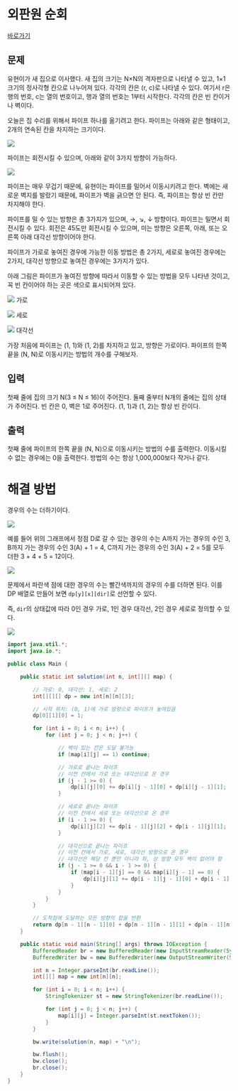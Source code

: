 # 외판원 순회

[바로가기](https://www.acmicpc.net/problem/17070)

## 문제

유현이가 새 집으로 이사했다. 새 집의 크기는 N×N의 격자판으로 나타낼 수 있고, 1×1크기의 정사각형 칸으로 나누어져 있다. 각각의 칸은 (r, c)로 나타낼 수 있다. 여기서 r은 행의 번호, c는 열의 번호이고, 행과 열의 번호는 1부터 시작한다. 각각의 칸은 빈 칸이거나 벽이다.

오늘은 집 수리를 위해서 파이프 하나를 옮기려고 한다. 파이프는 아래와 같은 형태이고, 2개의 연속된 칸을 차지하는 크기이다.

![](https://upload.acmicpc.net/3ceac594-87df-487d-9152-c532f7136e1e/-/preview/)

파이프는 회전시킬 수 있으며, 아래와 같이 3가지 방향이 가능하다.

![](https://upload.acmicpc.net/b29efafa-dbae-4522-809c-76d5c184a231/-/preview/)

파이프는 매우 무겁기 때문에, 유현이는 파이프를 밀어서 이동시키려고 한다. 벽에는 새로운 벽지를 발랐기 때문에, 파이프가 벽을 긁으면 안 된다. 즉, 파이프는 항상 빈 칸만 차지해야 한다.

파이프를 밀 수 있는 방향은 총 3가지가 있으며, →, ↘, ↓ 방향이다. 파이프는 밀면서 회전시킬 수 있다. 회전은 45도만 회전시킬 수 있으며, 미는 방향은 오른쪽, 아래, 또는 오른쪽 아래 대각선 방향이어야 한다.

파이프가 가로로 놓여진 경우에 가능한 이동 방법은 총 2가지, 세로로 놓여진 경우에는 2가지, 대각선 방향으로 놓여진 경우에는 3가지가 있다.

아래 그림은 파이프가 놓여진 방향에 따라서 이동할 수 있는 방법을 모두 나타낸 것이고, 꼭 빈 칸이어야 하는 곳은 색으로 표시되어져 있다.

![](https://upload.acmicpc.net/0f445b26-4e5b-4169-8a1a-89c9e115907e/-/preview/)
가로

![](https://upload.acmicpc.net/045d071f-0ea2-4ab5-a8db-61c215e7e7b7/-/preview/)
세로

![](https://upload.acmicpc.net/ace5e982-6a52-4982-b51d-6c33c6b742bf/-/preview/)
대각선

가장 처음에 파이프는 (1, 1)와 (1, 2)를 차지하고 있고, 방향은 가로이다. 파이프의 한쪽 끝을 (N, N)로 이동시키는 방법의 개수를 구해보자.

## 입력

첫째 줄에 집의 크기 N(3 ≤ N ≤ 16)이 주어진다. 둘째 줄부터 N개의 줄에는 집의 상태가 주어진다. 빈 칸은 0, 벽은 1로 주어진다. (1, 1)과 (1, 2)는 항상 빈 칸이다.

## 출력

첫째 줄에 파이프의 한쪽 끝을 (N, N)으로 이동시키는 방법의 수를 출력한다. 이동시킬 수 없는 경우에는 0을 출력한다. 방법의 수는 항상 1,000,000보다 작거나 같다.

# 해결 방법

경우의 수는 더하기이다.

![](https://kurtyoon-space.s3.ap-northeast-2.amazonaws.com/452e1f42-881a-4342-b13c-12454541b885_20250424.png)

예를 들어 위의 그래프에서 정점 D로 갈 수 있는 경우의 수는 A까지 가는 경우의 수인 3, B까지 가는 경우의 수인 3(A) + 1 = 4, C까지 가는 경우의 수인 3(A) + 2 = 5를 모두 더한 3 + 4 + 5 = 12이다.

![](https://kurtyoon-space.s3.ap-northeast-2.amazonaws.com/22d6a4d7-f7ac-405a-be54-9fb865839f70_20250424.png)

문제에서 파란색 점에 대한 경우의 수는 빨간색까지의 경우의 수를 더하면 된다. 이를 DP 배열로 만들어 보면 `dp[y][x][dir]`로 선언할 수 있다.

즉, `dir`의 상태값에 따라 0인 경우 가로, 1인 경우 대각선, 2인 경우 세로로 정의할 수 있다.

![](https://kurtyoon-space.s3.ap-northeast-2.amazonaws.com/f5c975df-9419-4fa0-9dfc-b3e086800422_20250424.png)

```java
import java.util.*;
import java.io.*;

public class Main {

    public static int solution(int n, int[][] map) {

        // 가로: 0, 대각선: 1, 세로: 2
        int[][][] dp = new int[n][n][3];

        // 시작 위치: (0, 1)에 가로 방향으로 파이프가 놓여있음
        dp[0][1][0] = 1;

        for (int i = 0; i < n; i++) {
            for (int j = 0; j < n; j++) {

                // 벽이 있는 칸은 도달 불가능
                if (map[i][j] == 1) continue;

                // 가로로 끝나는 파이프
                // 이전 칸에서 가로 또는 대각선으로 온 경우
                if (j - 1 >= 0) {
                    dp[i][j][0] += dp[i][j - 1][0] + dp[i][j - 1][1];
                }

                // 세로로 끝나는 파이프
                // 이전 칸에서 세로 또는 대각선으로 온 경우
                if (i - 1 >= 0) {
                    dp[i][j][2] += dp[i - 1][j][2] + dp[i - 1][j][1];
                }

                // 대각선으로 끝나는 파이프
                // 이전 칸에서 가로, 세로, 대각선 방향으로 온 경우
                // 대각선은 해당 칸 뿐만 아니라 좌, 상 방향 모두 벽이 없어야 함
                if (j - 1 >= 0 && i - 1 >= 0) {
                    if (map[i - 1][j] == 0 && map[i][j - 1] == 0) {
                        dp[i][j][1] += dp[i - 1][j - 1][0] + dp[i - 1][j - 1][1] + dp[i - 1][j - 1][2];
                    }
                }
            }
        }

        // 도착점에 도달하는 모든 방향의 합을 반환
        return dp[n - 1][n - 1][0] + dp[n - 1][n - 1][1] + dp[n - 1][n - 1][2];
    }

    public static void main(String[] args) throws IOException {
        BufferedReader br = new BufferedReader(new InputStreamReader(System.in));
        BufferedWriter bw = new BufferedWriter(new OutputStreamWriter(System.out));

        int n = Integer.parseInt(br.readLine());
        int[][] map = new int[n][n];

        for (int i = 0; i < n; i++) {
            StringTokenizer st = new StringTokenizer(br.readLine());

            for (int j = 0; j < n; j++) {
                map[i][j] = Integer.parseInt(st.nextToken());
            }
        }

        bw.write(solution(n, map) + "\n");

        bw.flush();
        bw.close();
        br.close();
    }
}

```
